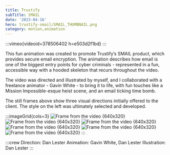 ```yaml
---
title: Trustify
subTitle: SMAIL
date: '2023-04-16'
hero: trustify-smail/SMAIL_THUMBNAIL.png
category: motion,animation
---
```


:::vimeo{videoid=378506402 h=e503d2f1bd}
:::

This fun animation was created to promote Trustify’s SMAIL product, which provides secure email encryption. The animation describes how email is one of the biggest entry points for cyber criminals - represented in a fun, accessible way with a hooded skeleton that recurs throughout the video.

The video was directed and illustrated by myself, and I collaborated with a freelance animator - Gavin White - to bring it to life, with fun touches like a Mission Impossible-esque heist scene, and an email ticking time bomb.

The still frames above show three visual directions initially offered to the client. The style on the left was ultimately selected and developed.


:::imageGrid{cols=3}
![Frame from the video {640x320}](/static/images/trustify-smail/frame_41.jpg '')
![Frame from the video {640x320}](/static/images/trustify-smail/frame_977.jpg '')
![Frame from the video {640x320}](/static/images/trustify-smail/frame_1313.jpg '')
![Frame from the video {640x320}](/static/images/trustify-smail/frame_2376.jpg '')
![Frame from the video {640x320}](/static/images/trustify-smail/frame_1018.jpg '')
![Frame from the video {640x320}](/static/images/trustify-smail/frame_1173.jpg '')
:::


:::crew
Direction: Dan Lester
Animation: Gavin White, Dan Lester
Illustration: Dan Lester
:::
